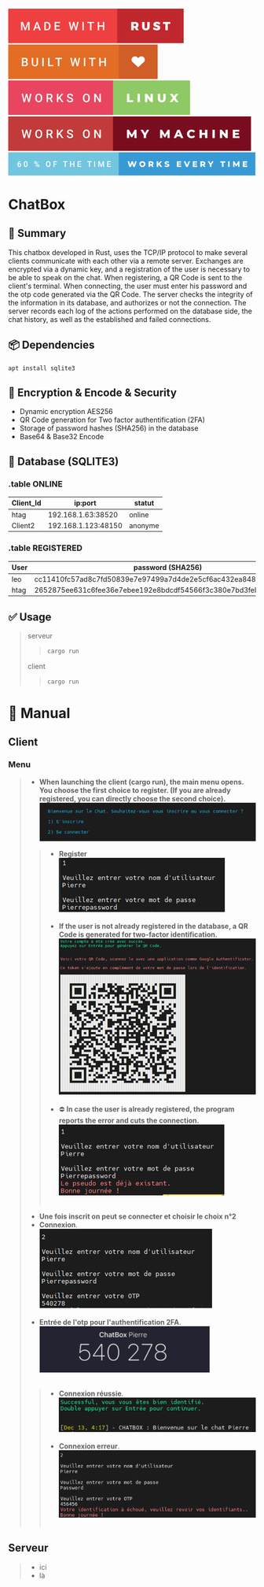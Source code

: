 ![made-with-rust](img/made-with-rust.svg?style=centerme)
![built-with-love](img/built-with-love.svg?style=centerme)
![works-on-linux](img/works-on-linux.svg?style=centerme)
![works-on-my-machine](img/works-on-my-machine.svg?style=centerme)
![60-of-the-time-works-every-time](img/60-of-the-time-works-every-time.svg?style=centerme)

# ChatBox

## 🚩 Summary
This chatbox developed in Rust, uses the TCP/IP protocol to make several clients communicate with each other via a remote server. Exchanges are encrypted via a dynamic key, and a registration of the user is necessary to be able to speak on the chat. When registering, a QR Code is sent to the client's terminal. When connecting, the user must enter his password and the otp code generated via the QR Code. The server checks the integrity of the information in its database, and authorizes or not the connection. The server records each log of the actions performed on the database side, the chat history, as well as the established and failed connections.


## 📦 Dependencies
```bash
apt install sqlite3
```

## 🔐 Encryption & Encode & Security
- Dynamic encryption AES256
- QR Code generation for Two factor authentification (2FA)
- Storage of password hashes (SHA256) in the database
- Base64 & Base32 Encode

## 🎨 Database (SQLITE3)
### .table ONLINE
| Client_Id |        ip:port        | statut  |
|-----------|-----------------------|---------|
|  htag     |  192.168.1.63:38520   | online  |
|  Client2  |  192.168.1.123:48150  | anonyme |

### .table REGISTERED
| User |                           password (SHA256)                              |      ip:port (last)     |    statut   |  online  |
|------|--------------------------------------------------------------------------|-------------------------|-------------|----------|
| leo  |     cc11410fc57ad8c7fd50839e7e97499a7d4de2e5cf6ac432ea848bbf6bcd1a67     |   192.168.1.63:38600    |     ko      |    ko    |
| htag |     2652875ee631c6fee36e7ebee192e8bdcdf54566f3c380e7bd3feb2adbc879e4     |   192.168.1.63:38520    |     ok      |    ok    |

## ✅ Usage
> serveur
>>```bash
>>cargo run
>>```
> client
>>```bash
>>cargo run
>>```


# 📕 Manual

## Client
### Menu
> - **When launching the client (cargo run), the main menu opens. You choose the first choice to register. (If you are already registered, you can directly choose the second choice).**<br>
![Menu](img/menu.png?style=centerme)
>> - **Register**<br>
![Inscription](img/inscription.png?style=centerme)<br></br>
>> - **If the user is not already registered in the database, a QR Code is generated for two-factor identification.**<br>
![Inscription-QRCode](img/inscription_qrcode.png?style=centerme)<br></br>
>> - ⛔ **In case the user is already registered, the program reports the error and cuts the connection.**<br>
![Inscription-Erreur](img/inscription_erreur.png?style=centerme)<br></br>
> - **Une fois inscrit on peut se connecter et choisir le choix n°2**
> - **Connexion**.<br>
![Menu](img/connexion.png?style=centerme)<br></br>
> - **Entrée de l'otp pour l'authentification 2FA**.<br>
![Menu](img/otp.png?style=centerme)<br></br>
>> - **Connexion réussie**.<br>
![Menu](img/connexion_successful.png?style=centerme)<br></br>
>> - **Connexion erreur**.<br>
![Menu](img/connexion_error.png?style=centerme)<br></br>

## Serveur
> - ici
> - là